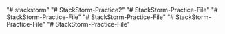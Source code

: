 "# stackstorm" 
"# StackStorm-Practice2" 
"# StackStorm-Practice-File" 
"# StackStorm-Practice-File" 
"# StackStorm-Practice-File" 
"# StackStorm-Practice-File" 
"# StackStorm-Practice-File" 
